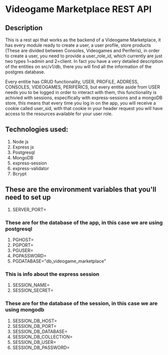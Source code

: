 # Videogame Marketplace REST API

## Description

This is a rest api that works as the backend of a Videogame Marketplace, it has every module ready to create a user, a user profile, store products (These are divided between Consoles, Videogames and Periferis), in order to create a user, you need to provide a user_role_id, which currently are just two types 1=admin and 2=client. In fact you have a very detailed description of the entities on src/v1/db, there you will find all the information of the postgres database.

Every entitie has CRUD functionality, USER, PROFILE, ADDRESS, CONSOLES, VIDEOGAMES, PERIFERICS, but every entitie aside from USER needs you to be logged in order to interact with them, this functionality is achivied with sessions, especifically with express-sessions and a mongoDB store, this means that every time you log in on the app, you will receive a cookie called user_sid, with that cookie in your header request you will have access to the resources available for your user role.

## Technologies used:

1. Node js
1. Express js
1. Postgresql
1. MongoDB
1. express-session
1. express-validator
1. Bcrypt

## These are the environment variables that you'll need to set up

1. SERVER_PORT=

### These are for the database of the app, in this case we are using postgresql
1. PGHOST=
1. PGPORT=
1. PGUSER=
1. PGPASSWORD=
1. PGDATABASE="db_videogame_marketplace"

### This is info about the express session
1. SESSION_NAME=
1. SESSION_SECRET=

### These are for the database of the session, in this case we are using mongodb
1. SESSION_DB_HOST=
1. SESSION_DB_PORT=
1. SESSION_DB_DATABASE=
1. SESSION_DB_COLLECTION=
1. SESSION_DB_USER=
1. SESSION_DB_PASSWORD=
